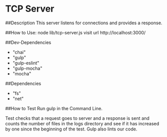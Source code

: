 # TCP Server

##Description
This server listens for connections and provides a response.

##How to Use:
node lib/tcp-server.js
visit url http://localhost:3000/

##Dev-Dependencies
* "chai"
* "gulp"
* "gulp-eslint"
* "gulp-mocha"
* "mocha"

##Dependencies
* "fs"
* "net"

##How to Test
Run gulp in the Command Line.

Test checks that a request goes to server and a response is sent and counts the number of files in the logs directory and see if it has increased by one since the beginning of the test. Gulp also lints our code.
